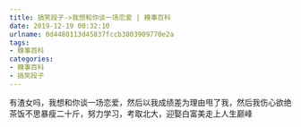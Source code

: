```yaml
---
title: 搞笑段子->我想和你谈一场恋爱 | 糗事百科
date: 2019-12-19 00:32:10
urlname: 0d4480113d45837fccb3803909770e2a
tags: 
- 糗事百科
categories:
- 糗事百科
- 搞笑段子
---
```

有渣女吗，我想和你谈一场恋爱，然后以我成绩差为理由甩了我，然后我伤心欲绝茶饭不思暴瘦二十斤，努力学习，考取北大，迎娶白富美走上人生巅峰


